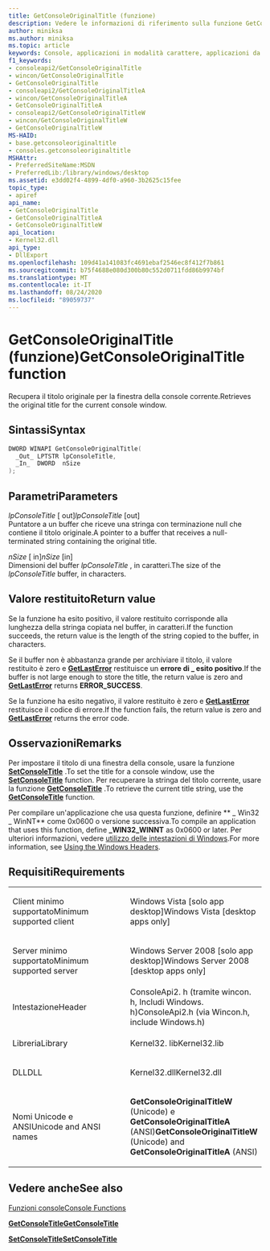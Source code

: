 ```yaml
---
title: GetConsoleOriginalTitle (funzione)
description: Vedere le informazioni di riferimento sulla funzione GetConsoleOriginalTitle, che recupera il titolo originale per la finestra della console corrente.
author: miniksa
ms.author: miniksa
ms.topic: article
keywords: Console, applicazioni in modalità carattere, applicazioni da riga di comando, applicazioni Terminal, API console
f1_keywords:
- consoleapi2/GetConsoleOriginalTitle
- wincon/GetConsoleOriginalTitle
- GetConsoleOriginalTitle
- consoleapi2/GetConsoleOriginalTitleA
- wincon/GetConsoleOriginalTitleA
- GetConsoleOriginalTitleA
- consoleapi2/GetConsoleOriginalTitleW
- wincon/GetConsoleOriginalTitleW
- GetConsoleOriginalTitleW
MS-HAID:
- base.getconsoleoriginaltitle
- consoles.getconsoleoriginaltitle
MSHAttr:
- PreferredSiteName:MSDN
- PreferredLib:/library/windows/desktop
ms.assetid: e3dd02f4-4899-4df0-a960-3b2625c15fee
topic_type:
- apiref
api_name:
- GetConsoleOriginalTitle
- GetConsoleOriginalTitleA
- GetConsoleOriginalTitleW
api_location:
- Kernel32.dll
api_type:
- DllExport
ms.openlocfilehash: 109d41a141083fc4691ebaf2546ec8f412f7b861
ms.sourcegitcommit: b75f4688e080d300b80c552d0711fdd86b9974bf
ms.translationtype: MT
ms.contentlocale: it-IT
ms.lasthandoff: 08/24/2020
ms.locfileid: "89059737"
---
```

# <a name="getconsoleoriginaltitle-function"></a><span data-ttu-id="8462c-104">GetConsoleOriginalTitle (funzione)</span><span class="sxs-lookup"><span data-stu-id="8462c-104">GetConsoleOriginalTitle function</span></span>


<span data-ttu-id="8462c-105">Recupera il titolo originale per la finestra della console corrente.</span><span class="sxs-lookup"><span data-stu-id="8462c-105">Retrieves the original title for the current console window.</span></span>

<a name="syntax"></a><span data-ttu-id="8462c-106">Sintassi</span><span class="sxs-lookup"><span data-stu-id="8462c-106">Syntax</span></span>
------

```C
DWORD WINAPI GetConsoleOriginalTitle(
  _Out_ LPTSTR lpConsoleTitle,
  _In_  DWORD  nSize
);
```

<a name="parameters"></a><span data-ttu-id="8462c-107">Parametri</span><span class="sxs-lookup"><span data-stu-id="8462c-107">Parameters</span></span>
----------

<span data-ttu-id="8462c-108">*lpConsoleTitle* \[ out\]</span><span class="sxs-lookup"><span data-stu-id="8462c-108">*lpConsoleTitle* \[out\]</span></span>  
<span data-ttu-id="8462c-109">Puntatore a un buffer che riceve una stringa con terminazione null che contiene il titolo originale.</span><span class="sxs-lookup"><span data-stu-id="8462c-109">A pointer to a buffer that receives a null-terminated string containing the original title.</span></span>

<span data-ttu-id="8462c-110">*nSize* \[ in\]</span><span class="sxs-lookup"><span data-stu-id="8462c-110">*nSize* \[in\]</span></span>  
<span data-ttu-id="8462c-111">Dimensioni del buffer *lpConsoleTitle* , in caratteri.</span><span class="sxs-lookup"><span data-stu-id="8462c-111">The size of the *lpConsoleTitle* buffer, in characters.</span></span>

<a name="return-value"></a><span data-ttu-id="8462c-112">Valore restituito</span><span class="sxs-lookup"><span data-stu-id="8462c-112">Return value</span></span>
------------

<span data-ttu-id="8462c-113">Se la funzione ha esito positivo, il valore restituito corrisponde alla lunghezza della stringa copiata nel buffer, in caratteri.</span><span class="sxs-lookup"><span data-stu-id="8462c-113">If the function succeeds, the return value is the length of the string copied to the buffer, in characters.</span></span>

<span data-ttu-id="8462c-114">Se il buffer non è abbastanza grande per archiviare il titolo, il valore restituito è zero e [**GetLastError**](https://msdn.microsoft.com/library/windows/desktop/ms679360) restituisce un **errore di \_ esito positivo**.</span><span class="sxs-lookup"><span data-stu-id="8462c-114">If the buffer is not large enough to store the title, the return value is zero and [**GetLastError**](https://msdn.microsoft.com/library/windows/desktop/ms679360) returns **ERROR\_SUCCESS**.</span></span>

<span data-ttu-id="8462c-115">Se la funzione ha esito negativo, il valore restituito è zero e [**GetLastError**](https://msdn.microsoft.com/library/windows/desktop/ms679360) restituisce il codice di errore.</span><span class="sxs-lookup"><span data-stu-id="8462c-115">If the function fails, the return value is zero and [**GetLastError**](https://msdn.microsoft.com/library/windows/desktop/ms679360) returns the error code.</span></span>

<a name="remarks"></a><span data-ttu-id="8462c-116">Osservazioni</span><span class="sxs-lookup"><span data-stu-id="8462c-116">Remarks</span></span>
-------

<span data-ttu-id="8462c-117">Per impostare il titolo di una finestra della console, usare la funzione [**SetConsoleTitle**](setconsoletitle.md) .</span><span class="sxs-lookup"><span data-stu-id="8462c-117">To set the title for a console window, use the [**SetConsoleTitle**](setconsoletitle.md) function.</span></span> <span data-ttu-id="8462c-118">Per recuperare la stringa del titolo corrente, usare la funzione [**GetConsoleTitle**](getconsoletitle.md) .</span><span class="sxs-lookup"><span data-stu-id="8462c-118">To retrieve the current title string, use the [**GetConsoleTitle**](getconsoletitle.md) function.</span></span>

<span data-ttu-id="8462c-119">Per compilare un'applicazione che usa questa funzione, definire \*\* \_ Win32 \_ WinNT\*\* come 0x0600 o versione successiva.</span><span class="sxs-lookup"><span data-stu-id="8462c-119">To compile an application that uses this function, define **\_WIN32\_WINNT** as 0x0600 or later.</span></span> <span data-ttu-id="8462c-120">Per ulteriori informazioni, vedere [utilizzo delle intestazioni di Windows](https://msdn.microsoft.com/library/windows/desktop/aa383745).</span><span class="sxs-lookup"><span data-stu-id="8462c-120">For more information, see [Using the Windows Headers](https://msdn.microsoft.com/library/windows/desktop/aa383745).</span></span>

<a name="requirements"></a><span data-ttu-id="8462c-121">Requisiti</span><span class="sxs-lookup"><span data-stu-id="8462c-121">Requirements</span></span>
------------

<table>
<colgroup>
<col width="50%" />
<col width="50%" />
</colgroup>
<tbody>
<tr class="odd">
<td><p><span data-ttu-id="8462c-122">Client minimo supportato</span><span class="sxs-lookup"><span data-stu-id="8462c-122">Minimum supported client</span></span></p></td>
<td><p><span data-ttu-id="8462c-123">Windows Vista [solo app desktop]</span><span class="sxs-lookup"><span data-stu-id="8462c-123">Windows Vista [desktop apps only]</span></span></p></td>
</tr>
<tr class="even">
<td><p><span data-ttu-id="8462c-124">Server minimo supportato</span><span class="sxs-lookup"><span data-stu-id="8462c-124">Minimum supported server</span></span></p></td>
<td><p><span data-ttu-id="8462c-125">Windows Server 2008 [solo app desktop]</span><span class="sxs-lookup"><span data-stu-id="8462c-125">Windows Server 2008 [desktop apps only]</span></span></p></td>
</tr>
<tr class="odd">
<td><p><span data-ttu-id="8462c-126">Intestazione</span><span class="sxs-lookup"><span data-stu-id="8462c-126">Header</span></span></p></td>
<td><span data-ttu-id="8462c-127">ConsoleApi2. h (tramite wincon. h, Includi Windows. h)</span><span class="sxs-lookup"><span data-stu-id="8462c-127">ConsoleApi2.h (via Wincon.h, include Windows.h)</span></span></td>
</tr>
<tr class="even">
<td><p><span data-ttu-id="8462c-128">Libreria</span><span class="sxs-lookup"><span data-stu-id="8462c-128">Library</span></span></p></td>
<td><span data-ttu-id="8462c-129">Kernel32. lib</span><span class="sxs-lookup"><span data-stu-id="8462c-129">Kernel32.lib</span></span></td>
</tr>
<tr class="odd">
<td><p><span data-ttu-id="8462c-130">DLL</span><span class="sxs-lookup"><span data-stu-id="8462c-130">DLL</span></span></p></td>
<td><span data-ttu-id="8462c-131">Kernel32.dll</span><span class="sxs-lookup"><span data-stu-id="8462c-131">Kernel32.dll</span></span></td>
</tr>
<tr class="even">
<td><p><span data-ttu-id="8462c-132">Nomi Unicode e ANSI</span><span class="sxs-lookup"><span data-stu-id="8462c-132">Unicode and ANSI names</span></span></p></td>
<td><p><span data-ttu-id="8462c-133"><strong>GetConsoleOriginalTitleW</strong> (Unicode) e <strong>GetConsoleOriginalTitleA</strong> (ANSI)</span><span class="sxs-lookup"><span data-stu-id="8462c-133"><strong>GetConsoleOriginalTitleW</strong> (Unicode) and <strong>GetConsoleOriginalTitleA</strong> (ANSI)</span></span></p></td>
</tr>
<tr class="odd">
</tr>
<tr class="even">
</tr>
<tr class="odd">
</tr>
<tr class="even">
</tr>
</tbody>
</table>

## <a name="span-idsee_alsospansee-also"></a><span data-ttu-id="8462c-134"><span id="see_also"></span>Vedere anche</span><span class="sxs-lookup"><span data-stu-id="8462c-134"><span id="see_also"></span>See also</span></span>


[<span data-ttu-id="8462c-135">Funzioni console</span><span class="sxs-lookup"><span data-stu-id="8462c-135">Console Functions</span></span>](console-functions.md)

[<span data-ttu-id="8462c-136">**GetConsoleTitle**</span><span class="sxs-lookup"><span data-stu-id="8462c-136">**GetConsoleTitle**</span></span>](getconsoletitle.md)

[<span data-ttu-id="8462c-137">**SetConsoleTitle**</span><span class="sxs-lookup"><span data-stu-id="8462c-137">**SetConsoleTitle**</span></span>](setconsoletitle.md)

 

 




